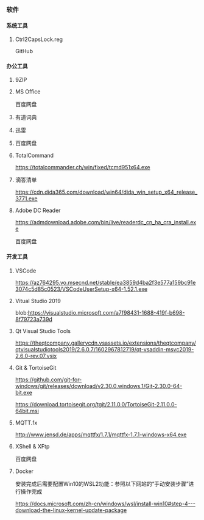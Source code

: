 

### 软件

#### 系统工具

1. Ctrl2CapsLock.reg

    GitHub

#### 办公工具

1. 9ZIP

2. MS Office

    百度网盘

3. 有道词典

4. 迅雷

5. 百度网盘

6. TotalCommand

    https://totalcommander.ch/win/fixed/tcmd951x64.exe

7. 滴答清单

    https://cdn.dida365.com/download/win64/dida_win_setup_x64_release_3771.exe

8. Adobe DC Reader

    https://admdownload.adobe.com/bin/live/readerdc_cn_ha_cra_install.exe

    百度网盘


#### 开发工具

1. VSCode

    https://az764295.vo.msecnd.net/stable/ea3859d4ba2f3e577a159bc91e3074c5d85c0523/VSCodeUserSetup-x64-1.52.1.exe

2. Vitual Studio 2019

    blob:https://visualstudio.microsoft.com/a7f98431-1688-419f-b698-8f79723a739d

3. Qt Visual Studio Tools

    https://theqtcompany.gallerycdn.vsassets.io/extensions/theqtcompany/qtvisualstudiotools2019/2.6.0.7/1602967812719/qt-vsaddin-msvc2019-2.6.0-rev.07.vsix

3. Git & TortoiseGit

    https://github.com/git-for-windows/git/releases/download/v2.30.0.windows.1/Git-2.30.0-64-bit.exe

    https://download.tortoisegit.org/tgit/2.11.0.0/TortoiseGit-2.11.0.0-64bit.msi

4. MQTT.fx

    http://www.jensd.de/apps/mqttfx/1.7.1/mqttfx-1.7.1-windows-x64.exe

5. XShell & XFtp

    百度网盘

6. Docker

    安装完成后需要配置Win10的WSL2功能：参照以下网站的“手动安装步骤”进行操作完成

    https://docs.microsoft.com/zh-cn/windows/wsl/install-win10#step-4---download-the-linux-kernel-update-package
    


